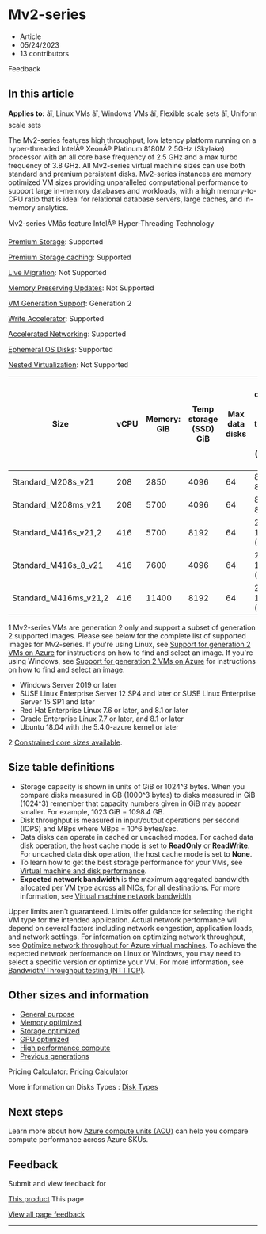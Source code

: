 # Mv2-series

* Article
* 05/24/2023
* 13 contributors

Feedback

## In this article

**Applies to:** âï¸ Linux VMs âï¸ Windows VMs âï¸ Flexible scale sets âï¸ Uniform scale sets

The Mv2-series features high throughput, low latency platform running on a hyper-threaded IntelÂ® XeonÂ® Platinum 8180M 2.5GHz (Skylake) processor with an all core base frequency of 2.5 GHz and a max turbo frequency of 3.8 GHz. All Mv2-series virtual machine sizes can use both standard and premium persistent disks. Mv2-series instances are memory optimized VM sizes providing unparalleled computational performance to support large in-memory databases and workloads, with a high memory-to-CPU ratio that is ideal for relational database servers, large caches, and in-memory analytics.

Mv2-series VMâs feature IntelÂ® Hyper-Threading Technology

[Premium Storage](premium-storage-performance): Supported  

[Premium Storage caching](premium-storage-performance): Supported  

[Live Migration](maintenance-and-updates): Not Supported  

[Memory Preserving Updates](maintenance-and-updates): Not Supported  

[VM Generation Support](generation-2): Generation 2  

[Write Accelerator](how-to-enable-write-accelerator): Supported  

[Accelerated Networking](../virtual-network/create-vm-accelerated-networking-cli): Supported  

[Ephemeral OS Disks](ephemeral-os-disks): Supported   

[Nested Virtualization](/en-us/virtualization/hyper-v-on-windows/user-guide/nested-virtualization): Not Supported   

| Size | vCPU | Memory: GiB | Temp storage (SSD) GiB | Max data disks | Max cached and temp storage throughput: IOPS / MBps (cache size in GiB) | Max uncached disk throughput: IOPS / MBps | Max NICs | Expected network bandwidth (Mbps) |
| --- | --- | --- | --- | --- | --- | --- | --- | --- |
| Standard\_M208s\_v21 | 208 | 2850 | 4096 | 64 | 80000 / 800 (7040) | 40000 / 1000 | 8 | 16000 |
| Standard\_M208ms\_v21 | 208 | 5700 | 4096 | 64 | 80000 / 800 (7040) | 40000 / 1000 | 8 | 16000 |
| Standard\_M416s\_v21,2 | 416 | 5700 | 8192 | 64 | 250000 / 1600 (14080) | 80000 / 2000 | 8 | 32000 |
| Standard\_M416s\_8\_v21 | 416 | 7600 | 4096 | 64 | 250000 / 1600 (14080) | 80000 / 2000 | 8 | 32000 |
| Standard\_M416ms\_v21,2 | 416 | 11400 | 8192 | 64 | 250000 / 1600 (14080) | 80000 / 2000 | 8 | 32000 |

1 Mv2-series VMs are generation 2 only and support a subset of generation 2 supported Images. Please see below for the complete list of supported images for Mv2-series. If you're using Linux, see [Support for generation 2 VMs on Azure](generation-2) for instructions on how to find and select an image. If you're using Windows, see [Support for generation 2 VMs on Azure](generation-2) for instructions on how to find and select an image.

* Windows Server 2019 or later
* SUSE Linux Enterprise Server 12 SP4 and later or SUSE Linux Enterprise Server 15 SP1 and later
* Red Hat Enterprise Linux 7.6 or later, and 8.1 or later
* Oracle Enterprise Linux 7.7 or later, and 8.1 or later
* Ubuntu 18.04 with the 5.4.0-azure kernel or later

2 [Constrained core sizes available](constrained-vcpu).

## Size table definitions

* Storage capacity is shown in units of GiB or 1024^3 bytes. When you compare disks measured in GB (1000^3 bytes) to disks measured in GiB (1024^3) remember that capacity numbers given in GiB may appear smaller. For example, 1023 GiB = 1098.4 GB.
* Disk throughput is measured in input/output operations per second (IOPS) and MBps where MBps = 10^6 bytes/sec.
* Data disks can operate in cached or uncached modes. For cached data disk operation, the host cache mode is set to **ReadOnly** or **ReadWrite**. For uncached data disk operation, the host cache mode is set to **None**.
* To learn how to get the best storage performance for your VMs, see [Virtual machine and disk performance](disks-performance).
* **Expected network bandwidth** is the maximum aggregated bandwidth allocated per VM type across all NICs, for all destinations. For more information, see [Virtual machine network bandwidth](../virtual-network/virtual-machine-network-throughput).

Upper limits aren't guaranteed. Limits offer guidance for selecting the right VM type for the intended application. Actual network performance will depend on several factors including network congestion, application loads, and network settings. For information on optimizing network throughput, see [Optimize network throughput for Azure virtual machines](../virtual-network/virtual-network-optimize-network-bandwidth). To achieve the expected network performance on Linux or Windows, you may need to select a specific version or optimize your VM. For more information, see [Bandwidth/Throughput testing (NTTTCP)](../virtual-network/virtual-network-bandwidth-testing).

## Other sizes and information

* [General purpose](sizes-general)
* [Memory optimized](sizes-memory)
* [Storage optimized](sizes-storage)
* [GPU optimized](sizes-gpu)
* [High performance compute](sizes-hpc)
* [Previous generations](sizes-previous-gen)

Pricing Calculator: [Pricing Calculator](https://azure.microsoft.com/pricing/calculator/)

More information on Disks Types : [Disk Types](disks-types#ultra-disks)

## Next steps

Learn more about how [Azure compute units (ACU)](acu) can help you compare compute performance across Azure SKUs.

## Feedback

Submit and view feedback for

[This product](https://feedback.azure.com/d365community/forum/ec2f1827-be25-ec11-b6e6-000d3a4f0f1c)
This page

[View all page feedback](https://github.com/MicrosoftDocs/azure-docs/issues)

---
